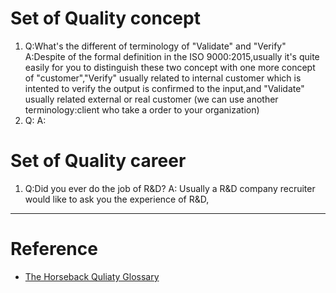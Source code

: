 # Set of Quality concept
1. Q:What's the different of terminology of "Validate" and "Verify"
A:Despite of the formal definition in the ISO 9000:2015,usually it's quite easily for you to distinguish these two concept with one more concept of "customer","Verify" usually related to internal customer which is intented to verify the output is confirmed to the input,and "Validate" usually related external or real customer (we can use another terminology:client who take a order to your organization)
2. Q:
A: 
# Set of Quality career
1. Q:Did you ever do the job of R&D?
A: Usually a R&D company recruiter would like to ask you the experience of R&D,
---

# Reference
* [The Horseback Quliaty Glossary]()
